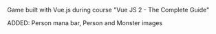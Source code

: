 Game built with Vue.js during course "Vue JS 2 - The Complete Guide"


ADDED: Person mana bar, Person and Monster images
